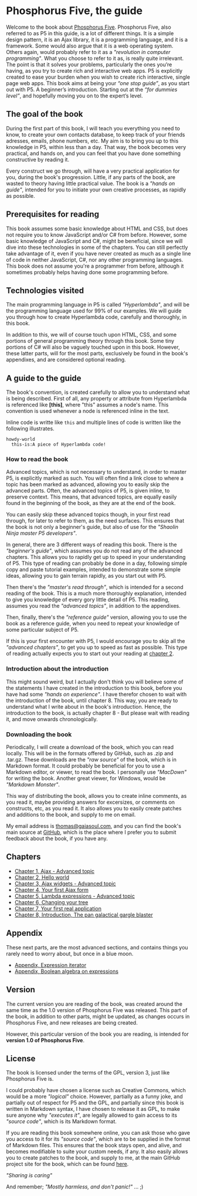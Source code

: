 # Phosphorus Five, the guide

Welcome to the book about [Phosphorus Five](https://github.com/polterguy/phosphorusfive). Phosphorus Five, also referred to as P5 in this guide, is a lot of different things. It is a simple design pattern, it is an Ajax library, it is a programming language, and it is a framework. Some would also argue that it is a web operating system. Others again, would probably refer to it as a *"revolution in computer programming"*. What you choose to refer to it as, is really quite irrelevant. The point is that it solves your problems, particularly the ones you’re having, as you try to create rich and interactive web apps. P5 is explicitly created to ease your burden when you wish to create rich interactive, single page web apps. This book aims at being your _“one stop guide”_, as you start out with P5. A beginner’s introduction. Starting out at the _“for dummies level”_, and hopefully moving you on to the expert’s level.

## The goal of the book

During the first part of this book, I will teach you everything you need to know, to create your own contacts database, to keep track of your friends adresses, emails, phone numbers, etc. My aim is to bring you up to this knowledge in P5, within less than a day. That way, the book becomes very practical, and hands on, and you can feel that you have done something constructive by reading it.

Every construct we go through, will have a very practical application for you, during the book's progression. Little, if any parts of the book, are wasted to theory having little practical value. The book is a *"hands on guide"*, intended for you to initiate your own creative processes, as rapidly as possible.

## Prerequisites for reading

This book assumes some basic knowledge about HTML and CSS, but does not require you to know JavaScript and/or C# from before. However, some basic knowledge of JavaScript and C#, might be beneficial, since we will dive into these technologies in some of the chapters. You can still perfectly take advantage of it, even if you have never created as much as a single line of code in neither JavaScript, C#, nor any other programming languages. This book does not assume you're a programmer from before, although it sometimes probably helps having done some programming before.

## Technologies visited

The main programming language in P5 is called *"Hyperlambda"*, and will be the programming language used for 99% of our examples. We will guide you through how to create Hyperlambda code, carefully and thoroughly, in this book.

In addition to this, we will of course touch upon HTML, CSS, and some portions of general programming theory through this book. Some tiny portions of C# will also be vaguely touched upon in this book. However, these latter parts, will for the most parts, exclusively be found in the book's appendixes, and are considered optional reading.

## A guide to the guide

The book's convention, is created carefully to allow you to understand what is being described. First of all, any property or attribute from Hyperlambda is referenced like **[this]**, where "this" assumes a node's name. This convention is used whenever a node is referenced inline in the text.

Inline code is writte like `this` and multiple lines of code is written like the following illustrates.

```
howdy-world
  this-is:A piece of Hyperlambda code!
```

### How to read the book

Advanced topics, which is not necessary to understand, in order to master P5, is explicitly marked as such. You will often find a link close to where a topic has been marked as advanced, allowing you to easily skip the advanced parts. Often, the advanced topics of P5, is given inline, to preserve context. This means, that advanced topics, are equally easily found in the beginning of the book, as they are at the end of the book.

You can easily skip these advanced topics though, in your first read through, for later to refer to them, as the need surfaces. This ensures that the book is not only a beginner's guide, but also of use for the *"Shaolin Ninja master P5 developers"*.

In general, there are 3 different ways of reading this book. There is the *"beginner's guide"*, which assumes you do not read any of the advanced chapters. This allows you to rapidly get up to speed in your understanding of P5. This type of reading can probably be done in a day, following simple copy and paste tutorial examples, intended to demonstrate some simple ideas, allowing you to gain terrain rapidly, as you start out with P5.

Then there's the *"master's read through"*, which is intended for a second reading of the book. This is a much more thoroughly explanation, intended to give you knowledge of every gory little detail of P5. This reading, assumes you read the *"advanced topics"*, in addition to the appendixes.

Then, finally, there's the *"reference guide"* version, allowing you to use the book as a reference guide, when you need to repeat your knowledge of some particular subject of P5.

If this is your first encounter with P5, I would encourage you to skip all the *"advanced chapters"*, to get you up to speed as fast as possible. This type of reading actually expects you to start out your reading at [chapter 2](chapter-2.md).

### Introduction about the introduction

This might sound weird, but I actually don't think you will believe some of the statements I have created in the introduction to this book, before you have had some *"hands on experience"*. I have therefor chosen to wait with the introduction of the book, until chapter 8. This way, you are ready to understand what I write about in the book's introduction. Hence, the introduction to the book, is actually chapter 8 - But please wait with reading it, and move onwards chronologically.

### Downloading the book

Periodically, I will create a download of the book, which you can read locally. This will be in the formats offered by GitHub, such as .zip and .tar.gz. These downloads are the *"raw source"* of the book, which is in Markdown format. It could probably be beneficial for you to use a Markdown editor, or viewer, to read the book. I personally use *"MacDown"* for writing the book. Another great viewer, for Windows, would be *"Markdown Monster"*.

This way of distributing the book, allows you to create inline comments, as you read it, maybe providing answers for excersizes, or comments on constructs, etc, as you read it. It also allows you to easily create patches and additions to the book, and supply to me on email.

My email address is thomas@gaiasoul.com, and you can find the book's main source at [GitHub](https://github.com/polterguy/phosphorusfive-dox), which is the place where I prefer you to submit feedback about the book, if you have any.

## Chapters

- [Chapter 1, Ajax - Advanced topic](chapter-1.md)
- [Chapter 2, Hello world](chapter-2.md)
- [Chapter 3, Ajax widgets - Advanced topic](chapter-3.md)
- [Chapter 4, Your first Ajax form](chapter-4.md)
- [Chapter 5, Lambda expressions - Advanced topic](chapter-5.md)
- [Chapter 6, Changing your tree](chapter-6.md)
- [Chapter 7, Your first real application](chapter-7.md)
- [Chapter 8, Introduction, The pan galactical gargle blaster](chapter-8.md)

## Appendix

These next parts, are the most advanced sections, and contains things you rarely need to worry about, but once in a blue moon.

- [Appendix, Expression iterator](appendix-expressions-iterators.md)
- [Appendix, Boolean algebra on expressions](appendix-expressions-boolean-algebra.md)

## Version

The current version you are reading of the book, was created around the same time as the 1.0 version of Phosphorus Five was released. This part of the book, in addition to other parts, might be updated, as changes occurs in Phosphorus Five, and new releases are being created.

However, this particular version of the book you are reading, is intended for **version 1.0 of Phosphorus Five**.

## License

The book is licensed under the terms of the GPL, version 3, just like Phosphorus Five is.

I could probably have chosen a license such as Creative Commons, which would be a more *"logical"* choice. However, partially as a funny joke, and partially out of respect for P5 and the GPL, and partially since this book is written in Markdown syntax, I have chosen to release it as GPL, to make sure anyone why *"executes it"*, are legally allowed to gain access to its *"source code"*, which is its Markdown format.

If you are reading this book somewhere online, you can ask those who gave you access to it for its *"source code"*, which are to be supplied in the format of Markdown files. This ensures that the book stays open, and alive, and becomes modifiable to suite your custom needs, if any. It also easily allows you to create patches to the book, and supply to me, at the main GitHub project site for the book, which can be found [here](https://github.com/polterguy/phosphorusfive-dox).

*"Sharing is caring"*

And remember; *"Mostly harmless, and don't panic!"* ... ;)